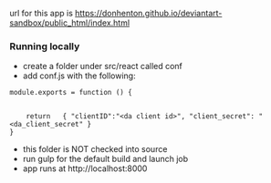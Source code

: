 url for this app is https://donhenton.github.io/deviantart-sandbox/public_html/index.html


### Running locally

* create a folder under src/react called conf
* add conf.js with the following: 

```
module.exports = function () {
    
    
    return   { "clientID":"<da client id>", "client_secret": "<da_client_secret" }
}
```

* this folder is NOT checked into source
* run gulp for the default build and launch job 
* app runs at http://localhost:8000
